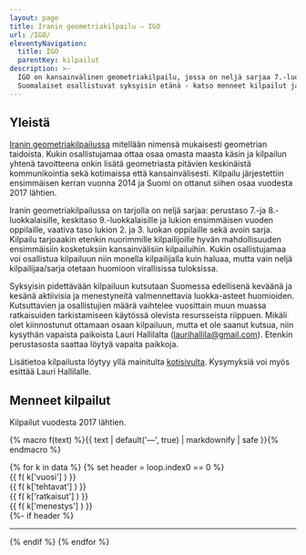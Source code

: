 ```yaml
---
layout: page
title: Iranin geometriakilpailu – IGO
url: /IGO/
eleventyNavigation:
  title: IGO
  parentKey: kilpailut
description: >-
  IGO on kansainvälinen geometriakilpailu, jossa on neljä sarjaa 7.-luokkalaisista lukiolaisiin.
  Suomalaiset osallistuvat syksyisin etänä - katso menneet kilpailut ja miten hakea mukaan.
---
```


## Yleistä

[Iranin geometriakilpailussa](https://igo-official.ir) mitellään nimensä mukaisesti geometrian taidoista. Kukin osallistujamaa ottaa osaa omasta maasta käsin ja kilpailun yhtenä tavoitteena onkin lisätä geometriasta pitävien keskinäistä kommunikointia sekä kotimaissa että kansainvälisesti. Kilpailu järjestettiin ensimmäisen kerran vuonna 2014 ja Suomi on ottanut siihen osaa vuodesta 2017 lähtien. 

Iranin geometriakilpailussa on tarjolla on neljä sarjaa: perustaso 7.-ja 8.-luokkalaisille, keskitaso 9.-luokkalaisille ja lukion ensimmäisen vuoden oppilaille, vaativa taso lukion 2. ja 3. luokan oppilaille sekä avoin sarja. Kilpailu tarjoaakin etenkin nuorimmille kilpailijoille hyvän mahdollisuuden ensimmäisiin kosketuksiin kansainvälisiin kilpailuihin. Kukin osallistujamaa voi osallistua kilpailuun niin monella kilpailijalla kuin haluaa, mutta vain neljä kilpailijaa/sarja otetaan huomioon virallisissa tuloksissa.

Syksyisin pidettävään kilpailuun kutsutaan Suomessa edellisenä keväänä ja kesänä aktiivisia ja menestyneitä valmennettavia luokka-asteet huomioiden. Kutsuttavien ja osallistujien määrä vaihtelee vuosittain muun muassa ratkaisuiden tarkistamiseen käytössä olevista resursseista riippuen. Mikäli olet kiinnostunut ottamaan osaan kilpailuun, mutta et ole saanut kutsua, niin kysythän vapaista paikoista Lauri Hallilalta (laurihallila@gmail.com). Etenkin perustasosta saattaa löytyä vapaita paikkoja.

Lisätietoa kilpailusta löytyy yllä mainitulta [kotisivulta](https://igo-official.ir). Kysymyksiä voi myös esittää Lauri Hallilalle.

## Menneet kilpailut

Kilpailut vuodesta 2017 lähtien.

{% macro f(text) %}{{ text | default('&mdash;', true) | markdownify | safe }}{% endmacro %}

<div role="list">
{% for k in data %}
{% set header = loop.index0 == 0 %}
<div class="row flex-wrap mb-2" role="listitem">
    <div class="col-2 col-sm-2">{{ f( k['vuosi'] ) }}</div>
    <div class="col-5 col-sm-2">{{ f( k['tehtavat'] ) }}</div>
    <div class="col-5 col-sm-2">{{ f( k['ratkaisut'] ) }}</div> 
    <div class="col-12 col-sm-6">{{ f( k['menestys'] ) }}</div>
</div>
{%- if header %}<hr>{% endif %}
{% endfor %}
</div>
